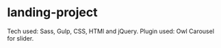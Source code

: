 # landing-project

Tech used: Sass, Gulp, CSS, HTMl and jQuery.
Plugin used: Owl Carousel for slider.
